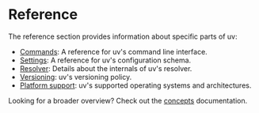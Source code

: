 # Reference

The reference section provides information about specific parts of uv:

- [Commands](./cli.md): A reference for uv's command line interface.
- [Settings](./settings.md): A reference for uv's configuration schema.
- [Resolver](./resolver-internals.md): Details about the internals of uv's resolver.
- [Versioning](./versioning.md): uv's versioning policy.
- [Platform support](./platforms.md): uv's supported operating systems and architectures.

Looking for a broader overview? Check out the [concepts](../concepts/index.md) documentation.

